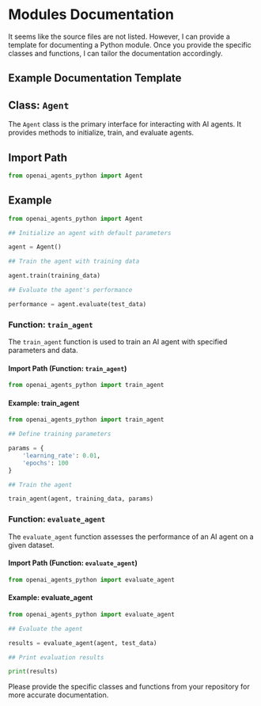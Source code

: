 # Modules Documentation

It seems like the source files are not listed. However, I can provide a template for documenting a Python module. Once you provide the specific classes and functions, I can tailor the documentation accordingly.

## Example Documentation Template

## Class: `Agent`

The `Agent` class is the primary interface for interacting with AI agents. It provides methods to initialize, train, and evaluate agents.

## Import Path

```python
from openai_agents_python import Agent
```

## Example

```python
from openai_agents_python import Agent

## Initialize an agent with default parameters

agent = Agent()

## Train the agent with training data

agent.train(training_data)

## Evaluate the agent's performance

performance = agent.evaluate(test_data)
```

### Function: `train_agent`

The `train_agent` function is used to train an AI agent with specified parameters and data.

#### Import Path (Function: `train_agent`)

```python
from openai_agents_python import train_agent
```

#### Example: train_agent

```python
from openai_agents_python import train_agent

## Define training parameters

params = {
    'learning_rate': 0.01,
    'epochs': 100
}

## Train the agent

train_agent(agent, training_data, params)
```

### Function: `evaluate_agent`

The `evaluate_agent` function assesses the performance of an AI agent on a given dataset.

#### Import Path (Function: `evaluate_agent`)

```python
from openai_agents_python import evaluate_agent
```

#### Example: evaluate_agent

```python
from openai_agents_python import evaluate_agent

## Evaluate the agent

results = evaluate_agent(agent, test_data)

## Print evaluation results

print(results)
```

Please provide the specific classes and functions from your repository for more accurate documentation.
